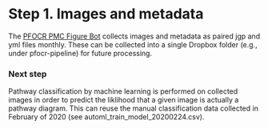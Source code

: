 # Step 1. Images and metadata

The [PFOCR PMC Figure Bot](https://github.com/wikipathways/pfocr-pmcfigurebot) collects images and metadata as paired jgp and yml files monthly. These can be collected into a single Dropbox folder (e.g., under pfocr-pipeline) for future processing.

### Next step

Pathway classification by machine learning is performed on collected images in order to predict the liklihood that a given image is actually a pathway diagram. This can reuse the manual classification data collected in February of 2020 (see automl_train_model_20200224.csv).